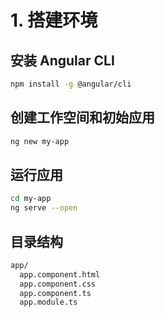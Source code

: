 # 1. 搭建环境

## 安装 Angular CLI

```bash
npm install -g @angular/cli
```

## 创建工作空间和初始应用

```bash
ng new my-app
```

## 运行应用

```bash
cd my-app
ng serve --open
```

## 目录结构

```bash
app/
  app.component.html
  app.component.css
  app.component.ts
  app.module.ts
```